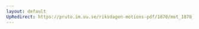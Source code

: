 ```yaml
---
layout: default
UpRedirect: https://pruto.im.uu.se/riksdagen-motions-pdf/1870/mot_1870__ak__188.pdf
---
```

